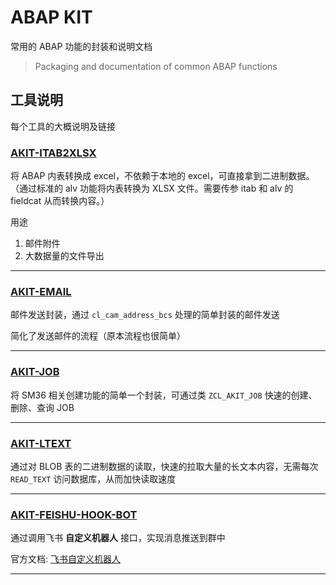# ABAP KIT

常用的 ABAP 功能的封装和说明文档

> Packaging and documentation of common ABAP functions

## 工具说明

每个工具的大概说明及链接

### [AKIT-ITAB2XLSX](./AKIT-ITAB2XLSX)

将 ABAP 内表转换成 excel，不依赖于本地的 excel，可直接拿到二进制数据。（通过标准的 alv 功能将内表转换为 XLSX 文件。需要传参 itab 和 alv 的 fieldcat 从而转换内容。）

用途

1. 邮件附件
2. 大数据量的文件导出

---

### [AKIT-EMAIL](./AKIT-EMAIL)

邮件发送封装，通过 `cl_cam_address_bcs` 处理的简单封装的邮件发送

简化了发送邮件的流程（原本流程也很简单）

---

### [AKIT-JOB](./AKIT-JOB)

将 SM36 相关创建功能的简单一个封装，可通过类 `ZCL_AKIT_JOB` 快速的创建、删除、查询 JOB

---

### [AKIT-LTEXT](./AKIT-LTEXT)

通过对 BLOB 表的二进制数据的读取，快速的拉取大量的长文本内容，无需每次 `READ_TEXT` 访问数据库，从而加快读取速度

---

### [AKIT-FEISHU-HOOK-BOT](./AKIT-FEISHU_HOOK_BOT)

通过调用飞书 **自定义机器人** 接口，实现消息推送到群中

官方文档: [飞书自定义机器人](https://open.feishu.cn/document/ukTMukTMukTM/ucTM5YjL3ETO24yNxkjN#4996824a)

---
